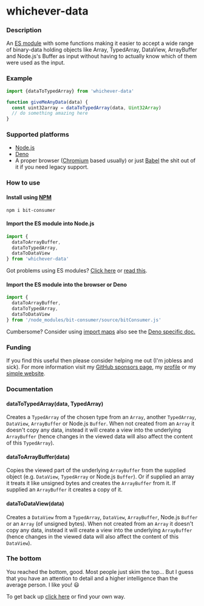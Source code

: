 # whichever-data

### Description
An [ES module](https://flaviocopes.com/es-modules/) with some functions making it easier to accept a wide range of binary-data holding objects like Array, TypedArray, DataView, ArrayBuffer and Node.js's Buffer as input without having to actually know which of them were used as the input.

### Example

```js
import {dataToTypedArray} from 'whichever-data'

function giveMeAnyData(data) {
  const uint32array = dataToTypedArray(data, Uint32Array)
  // do something amazing here
}
```

### Supported platforms

* [Node.js](https://nodejs.org)
* [Deno](https://deno.land)
* A proper browser ([Chromium](https://en.wikipedia.org/wiki/Chromium_(web_browser)) based usually) or just [Babel](https://babeljs.io) the shit out of it if you need legacy support.

### How to use

#### Install using [NPM](https://www.npmjs.com/)

```shell
npm i bit-consumer
```

#### Import the ES module into Node.js

```js
import {
  dataToArrayBuffer,
  dataToTypedArray,
  dataToDataView
} from 'whichever-data'
```
Got problems using ES modules? [Click here](https://stackoverflow.com/questions/45854169/how-can-i-use-an-es6-import-in-node-js/56350495#56350495) or [read this](https://nodejs.org/api/esm.html).

#### Import the ES module into the browser or Deno

```js
import {
  dataToArrayBuffer,
  dataToTypedArray,
  dataToDataView
} from '/node_modules/bit-consumer/source/bitConsumer.js'
```

Cumbersome? Consider using [import maps](https://github.com/WICG/import-maps#readme) also see the [Deno specific doc.](https://deno.land/manual/linking_to_external_code/import_maps)

### Funding

If you find this useful then please consider helping me out (I'm jobless and sick). For more information visit my [GitHub sponsors page](https://github.com/sponsors/JoakimCh), my [profile](https://github.com/JoakimCh) or my [simple website](https://joakimch.github.io/funding.html).

### Documentation

#### dataToTypedArray(data, TypedArray)

Creates a `TypedArray` of the chosen type from an `Array`, another `TypedArray`, `DataView`, `ArrayBuffer` or Node.js `Buffer`. When not created from an `Array` it doesn't copy any data, instead it will create a view into the underlying `ArrayBuffer` (hence changes in the viewed data will also affect the content of this `TypedArray`).

#### dataToArrayBuffer(data)

Copies the viewed part of the underlying `ArrayBuffer` from the supplied object (e.g. `DataView`, `TypedArray` or Node.js `Buffer`). Or if supplied an array it treats it like unsigned bytes and creates the `ArrayBuffer` from it. If supplied an `ArrayBuffer` it creates a copy of it.

#### dataToDataView(data)

Creates a `DataView` from a `TypedArray`, `DataView`, `ArrayBuffer`, Node.js `Buffer` or an `Array` (of unsigned bytes). When not created from an `Array` it doesn't copy any data, instead it will create a view into the underlying `ArrayBuffer` (hence changes in the viewed data will also affect the content of this `DataView`).

### The bottom

You reached the bottom, good. Most people just skim the top... But I guess that you have an attention to detail and a higher intelligence than the average person. I like you! 😃

To get back up [click here](#whichever-data) or find your own way.